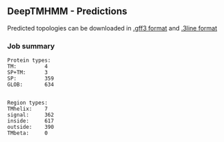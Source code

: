 ## DeepTMHMM - Predictions
Predicted topologies can be downloaded in [.gff3 format](TMRs.gff3) and [.3line format](predicted_topologies.3line)
### Job summary
```
Protein types:
TM:			4
SP+TM:		3
SP:			359
GLOB:		634


Region types:
TMhelix:	7
signal:		362
inside:		617
outside:	390
TMbeta:		0
```
